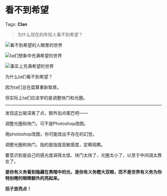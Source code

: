 # 看不到希望

Tags: **Clan**

> 为什么现在的年轻人看不到希望？



![](https://pic3.zhimg.com/50/v2-15e723e6ee4170efef9090c5557c2acb_720w.jpg?source=1940ef5c)看不到希望的人眼里的世界  


![](https://pic1.zhimg.com/50/v2-94fe4cd698917a0f4a79810233c2de4e_720w.jpg?source=1940ef5c)ta们想象中充满希望的世界  


![](https://pic1.zhimg.com/50/v2-416fa5eed1315b6bfa19521ae8e8b4dc_720w.jpg?source=1940ef5c)事实上充满希望的世界  


为什么ta们看不到希望？

因为ta们总在盘算重新取景。

但实际上ta们应该学的是调整快门和光圈。



---

发现这比喻深奥了点，额外加点尾巴吧——

调整光圈和快门，可不是Photoshop改图。

用photoshop改图，你可能改出不存在的幻觉。

调整光圈和快门，指的是指提高敏感度，定睛观瞧。

要意识到是自己的感光度调得太低、快门太快了，光圈太小了，以至于中间调太靠左了。

**是你有义务看到隐藏在黑暗中的光，是你有义务瞪大双眼，而不是世界有义务为你特别瞎的眼睛额外的亮起来。**

**招子放亮点！**




